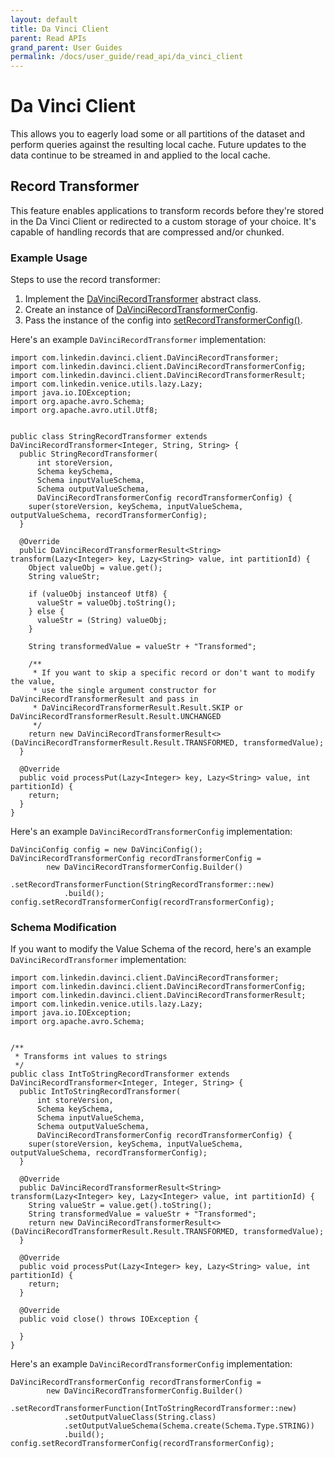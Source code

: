 ```yaml
---
layout: default
title: Da Vinci Client
parent: Read APIs
grand_parent: User Guides
permalink: /docs/user_guide/read_api/da_vinci_client
---
```


# Da Vinci Client
This allows you to eagerly load some or all partitions of the dataset and perform queries against the resulting local 
cache. Future updates to the data continue to be streamed in and applied to the local cache.

## Record Transformer
This feature enables applications to transform records before they're stored in the Da Vinci Client
or redirected to a custom storage of your choice.
It's capable of handling records that are compressed and/or chunked.

### Example Usage
Steps to use the record transformer:
1. Implement the 
[DaVinciRecordTransformer](http://venicedb.org/javadoc/com/linkedin/davinci/client/DaVinciRecordTransformer.html) 
abstract class.
2. Create an instance of [DaVinciRecordTransformerConfig](http://venicedb.org/javadoc/com/linkedin/davinci/client/DaVinciRecordTransformerConfig.html).
3. Pass the instance of the config into [setRecordTransformerConfig()](https://venicedb.org/javadoc/com/linkedin/davinci/client/DaVinciConfig.html#setRecordTransformerConfig(com.linkedin.davinci.client.DaVinciRecordTransformerConfig)).

Here's an example `DaVinciRecordTransformer` implementation:
```
import com.linkedin.davinci.client.DaVinciRecordTransformer;
import com.linkedin.davinci.client.DaVinciRecordTransformerConfig;
import com.linkedin.davinci.client.DaVinciRecordTransformerResult;
import com.linkedin.venice.utils.lazy.Lazy;
import java.io.IOException;
import org.apache.avro.Schema;
import org.apache.avro.util.Utf8;


public class StringRecordTransformer extends DaVinciRecordTransformer<Integer, String, String> {
  public StringRecordTransformer(
      int storeVersion,
      Schema keySchema,
      Schema inputValueSchema,
      Schema outputValueSchema,
      DaVinciRecordTransformerConfig recordTransformerConfig) {
    super(storeVersion, keySchema, inputValueSchema, outputValueSchema, recordTransformerConfig);
  }

  @Override
  public DaVinciRecordTransformerResult<String> transform(Lazy<Integer> key, Lazy<String> value, int partitionId) {
    Object valueObj = value.get();
    String valueStr;

    if (valueObj instanceof Utf8) {
      valueStr = valueObj.toString();
    } else {
      valueStr = (String) valueObj;
    }

    String transformedValue = valueStr + "Transformed";

    /**
     * If you want to skip a specific record or don't want to modify the value,
     * use the single argument constructor for DaVinciRecordTransformerResult and pass in
     * DaVinciRecordTransformerResult.Result.SKIP or DaVinciRecordTransformerResult.Result.UNCHANGED
     */
    return new DaVinciRecordTransformerResult<>(DaVinciRecordTransformerResult.Result.TRANSFORMED, transformedValue);
  }

  @Override
  public void processPut(Lazy<Integer> key, Lazy<String> value, int partitionId) {
    return;
  }
}

```

Here's an example `DaVinciRecordTransformerConfig` implementation:
```
DaVinciConfig config = new DaVinciConfig();
DaVinciRecordTransformerConfig recordTransformerConfig =
        new DaVinciRecordTransformerConfig.Builder()
            .setRecordTransformerFunction(StringRecordTransformer::new)
            .build();
config.setRecordTransformerConfig(recordTransformerConfig);
```

### Schema Modification
If you want to modify the Value Schema of the record, here's an example `DaVinciRecordTransformer` implementation:
```
import com.linkedin.davinci.client.DaVinciRecordTransformer;
import com.linkedin.davinci.client.DaVinciRecordTransformerConfig;
import com.linkedin.davinci.client.DaVinciRecordTransformerResult;
import com.linkedin.venice.utils.lazy.Lazy;
import java.io.IOException;
import org.apache.avro.Schema;


/**
 * Transforms int values to strings
 */
public class IntToStringRecordTransformer extends DaVinciRecordTransformer<Integer, Integer, String> {
  public IntToStringRecordTransformer(
      int storeVersion,
      Schema keySchema,
      Schema inputValueSchema,
      Schema outputValueSchema,
      DaVinciRecordTransformerConfig recordTransformerConfig) {
    super(storeVersion, keySchema, inputValueSchema, outputValueSchema, recordTransformerConfig);
  }

  @Override
  public DaVinciRecordTransformerResult<String> transform(Lazy<Integer> key, Lazy<Integer> value, int partitionId) {
    String valueStr = value.get().toString();
    String transformedValue = valueStr + "Transformed";
    return new DaVinciRecordTransformerResult<>(DaVinciRecordTransformerResult.Result.TRANSFORMED, transformedValue);
  }

  @Override
  public void processPut(Lazy<Integer> key, Lazy<String> value, int partitionId) {
    return;
  }

  @Override
  public void close() throws IOException {

  }
}
```

Here's an example `DaVinciRecordTransformerConfig` implementation:
```
DaVinciRecordTransformerConfig recordTransformerConfig =
        new DaVinciRecordTransformerConfig.Builder()
            .setRecordTransformerFunction(IntToStringRecordTransformer::new)
            .setOutputValueClass(String.class)
            .setOutputValueSchema(Schema.create(Schema.Type.STRING))
            .build();
config.setRecordTransformerConfig(recordTransformerConfig);
```